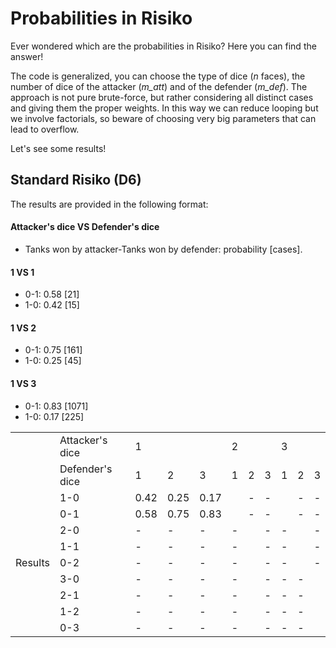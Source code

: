 # Probabilities in Risiko
Ever wondered which are the probabilities in Risiko?
Here you can find the answer!

The code is generalized, you can choose the type of dice (_n_ faces), the number of dice of the attacker (_m\_att_) and of the defender (_m\_def_).
The approach is not pure brute-force, but rather considering all distinct cases and giving them the proper weights. In this way we can reduce looping but we involve factorials, so beware of choosing very big parameters that can lead to overflow. 

Let's see some results!

## Standard Risiko (D6)
The results are provided in the following format:
#### Attacker's dice VS Defender's dice
* Tanks won by attacker-Tanks won by defender:  probability \[cases\].
#### 1 VS 1
* 0-1: 0.58 \[21\]
* 1-0: 0.42 \[15\]
#### 1 VS 2
* 0-1: 0.75 \[161\]
* 1-0: 0.25 \[45\]
#### 1 VS 3
* 0-1: 0.83 \[1071\]
* 1-0: 0.17 \[225\]

<table>
  <tr>
    <td></td>
    <td>Attacker's dice</td>
    <td colspan='3'>1</td>
    <td colspan='3'>2</td>
    <td colspan='3'>3</td>
  </tr>
  <tr>
    <td></td>
    <td>Defender's dice</td>
    <td>1</td><td>2</td><td>3</td><td>1</td><td>2</td><td>3</td><td>1</td><td>2</td><td>3</td>
  </tr>
  <tr>
    <td rowspan='9' >Results</td><td>1-0</td><td>0.42</td><td>0.25</td><td>0.17</td> <td></td><td>-</td><td>-</td> <td></td><td>-</td><td>-</td>
  </tr>
  <tr><td>0-1</td> <td>0.58</td><td>0.75</td><td>0.83</td>  <td></td><td>-</td><td>-</td>  <td></td><td>-</td><td>-</td></tr>
  
  <tr><td>2-0</td> <td>-</td><td>-</td><td>-</td>  <td>-</td><td></td><td>-</td>  <td>-</td><td></td><td>-</td></tr>
  <tr><td>1-1</td> <td>-</td><td>-</td><td>-</td>  <td>-</td><td></td><td>-</td>  <td>-</td><td></td><td>-</td></tr>
  <tr><td>0-2</td> <td>-</td><td>-</td><td>-</td>  <td>-</td><td></td><td>-</td>  <td>-</td><td></td><td>-</td></tr>
  
  <tr><td>3-0</td> <td>-</td><td>-</td><td>-</td>  <td>-</td><td></td><td>-</td>  <td>-</td><td>-</td><td></td></tr>
  <tr><td>2-1</td> <td>-</td><td>-</td><td>-</td>  <td>-</td><td></td><td>-</td>  <td>-</td><td>-</td><td></td></tr>
  <tr><td>1-2</td> <td>-</td><td>-</td><td>-</td>  <td>-</td><td></td><td>-</td>  <td>-</td><td>-</td><td></td></tr>
  <tr><td>0-3</td> <td>-</td><td>-</td><td>-</td>  <td>-</td><td></td><td>-</td>  <td>-</td><td>-</td><td></td></tr>
</table>
